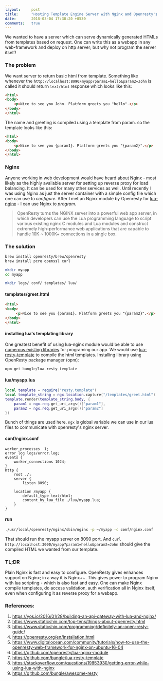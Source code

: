 ```yaml
---
layout:     post
title:      "Hosting Template Engine Server with Nginx and Openresty's Lua Plugin"
date:       2018-03-04 17:30:20 +0530
comments:   true
---
```


We wanted to have a server which can serve dynamically generated HTMLs from templates based on request. One can write this as a webapp in any web-framework and deploy on http server; but why not program the server itself!

### The problem
We want server to return basic html from template. Something like whenever the `http://localhost:8090/myapp?param1=hello&param2=John` is called it should return `text/html` response which looks like this:
```html
<html>
<body>
    <p>Nice to see you John. Platform greets you "hello".</p>
</body>
</html>
```

The name and greeting is compiled using a template from param. so the template looks like this:
```html
<html>
<body>
    <p>Nice to see you {param1}. Platform greets you "{param2}".</p>
</body>
</html>
```

### Nginx
Anyone working in web development would have heard about [Nginx](https://www.nginx.com/) - most likely as the highly available server for setting up reverse proxy for load balancing. It can be used for many other services as well. Until recently I was using Nginx as just the server container with a simple config file which one can use to _configure_. After I met an Nginx module by Openresty for [lua-nginx](https://github.com/openresty/lua-nginx-module) - I can use Nginx to _program_.

> OpenResty turns the NGINX server into a powerful web app server, in which developers can use the Lua programming language to script various existing nginx C modules and Lua modules and construct extremely high-performance web applications that are capable to handle 10K ~ 1000K+ connections in a single box.

### The solution
```bash
brew install openresty/brew/openresty
brew install pcre openssl curl

mkdir myapp
cd myapp

mkdir logs/ conf/ templates/ lua/
```

#### templates/greet.html
```html
<html>
<body>
     <p>Nice to see you {param1}. Platform greets you "{param2}".</p>
</body>
</html>
```

#### installing lua's templating library
One greatest benefit of using lua-nginx module would be able to use [numerous existing libraries](https://github.com/bungle/awesome-resty) for programing our app.
We would use [lua-resty-template](https://github.com/bungle/lua-resty-template) to compile the html templates. Installing library using OpenResty package manager (opm):
```bash
opm get bungle/lua-resty-template
```

#### lua/myapp.lua
```lua
local template = require("resty.template")
local template_string = ngx.location.capture("/templates/greet.html")
template.render(template_string.body, {
    param1 = ngx.req.get_uri_args()["param1"],
    param2 = ngx.req.get_uri_args()["param2"]
})
```

Bunch of things are used here. `ngx` is global variable we can use in our lua files to communicate with openresty's nginx server.

#### conf/nginx.conf
```nginx
worker_processes  1;
error_log logs/error.log;
events {
    worker_connections 1024;
}
http {
    root ./;
    server {
        listen 8090;

	location /myapp {
		default_type text/html;
		content_by_lua_file ./lua/myapp.lua;
	}
}
```

#### run
```bash
./usr/local/openresty/nginx/sbin/nginx -p ~/myapp -c conf/nginx.conf
```

That should run the myapp server on 8090 port. And `curl http://localhost:3000/myapp?param1=hello&param2=John` should give the compiled HTML we wanted from our template.

### TL;DR
Plain Nginx is fast and easy to configure. OpenResty gives enhances support on Nginx; in a way it is Nginx++. This gives power to program Nginx with lua scripting - which is also fast and easy. One can make Nginx compile templates, do access validation, auth verification all in Nginx itself, even when configuring it as reverse proxy for a webapp.

### References:
1. https://yos.io/2016/01/28/building-an-api-gateway-with-lua-and-nginx/
1. https://www.staticshin.com/top-tens/things-about-openresty.html
1. https://www.staticshin.com/programming/definitely-an-open-resty-guide/
1. https://openresty.org/en/installation.html
1. https://www.digitalocean.com/community/tutorials/how-to-use-the-openresty-web-framework-for-nginx-on-ubuntu-16-04
1. https://github.com/openresty/lua-nginx-module
1. https://github.com/bungle/lua-resty-template
1. https://stackoverflow.com/questions/19853930/getting-error-while-using-lua-with-nginx
1. https://github.com/bungle/awesome-resty
